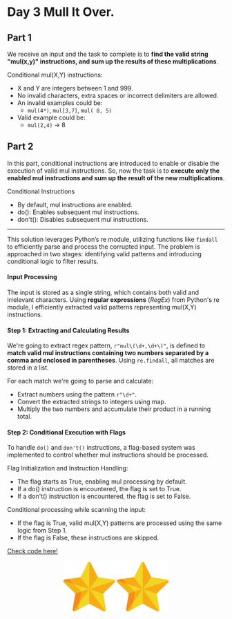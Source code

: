 # Day 3 Mull It Over.

## Part 1

We receive an input and the task to complete is to **find the valid string "mul(x,y)" instructions, and sum up the results of these multiplications**.

Conditional mul(X,Y) instructions:

* X and Y are integers between 1 and 999.
* No invalid characters, extra spaces or incorrect delimiters are allowed.
* An invalid examples could be:
    * `mul(4*)`, `mul[3,7]`, `mul( 8, 5)`
* Valid example could be:
    * `mul(2,4)` → 8

## Part 2

In this part, conditional instructions are introduced to enable or disable the execution of valid mul instructions. So, now the task is to **execute only the enabled mul instructions and sum up the result of the new multiplications**.

Conditional Instructions
* By default, mul instructions are enabled.
* do(): Enables subsequent mul instructions.
* don't(): Disables subsequent mul instructions.

---

This solution leverages Python’s re module, utilizing functions like `findall` to efficiently parse and process the corrupted input. The problem is approached in two stages: identifying valid patterns and introducing conditional logic to filter results.

#### Input Processing

The input is stored as a single string, which contains both valid and irrelevant characters. Using **regular expressions** (*RegEx*) from Python's re module, I efficiently extracted valid patterns representing mul(X,Y) instructions.

#### Step 1: Extracting and Calculating Results

We're going to extract regex pattern, `r"mul\(\d+,\d+\)"`, is defined to **match valid mul instructions containing two numbers separated by a comma and enclosed in parentheses**. Using `re.findall`, all matches are stored in a list.

For each match we're going to parse and calculate:

* Extract numbers using the pattern `r"\d+"`.
* Convert the extracted strings to integers using map.
* Multiply the two numbers and accumulate their product in a running total.

#### Step 2: Conditional Execution with Flags

To handle `do()` and `don't()` instructions, a flag-based system was implemented to control whether mul instructions should be processed.

Flag Initialization and Instruction Handling:

* The flag starts as True, enabling mul processing by default.
* If a do() instruction is encountered, the flag is set to True.
* If a don't() instruction is encountered, the flag is set to False.

Conditional processing while scanning the input:

* If the flag is True, valid mul(X,Y) patterns are processed using the same logic from Step 1.
* If the flag is False, these instructions are skipped.

[Check code here!](solution.py)

<p align="center">
  <img src="../../images/AoC_2024_Star.png" alt="AoC 2024 Star" width="120" height="120">
  <img src="../../images/AoC_2024_Star.png" alt="AoC 2024 Star" width="120" height="120">
</p>